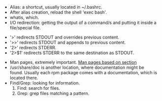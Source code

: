 - Alias: a shortcut, usually located in ~/.bashrc.
- After alias creation, reload the shell 'exec bash'.
- whatis, which.
- I/O redirection: getting the output of a command/s and putting it inside a file/special file.
* '>' redirects STDOUT and overrides previous content.
* '>>' redirects STDOUT and appends to previous content.
* '2>' redirects STDERR.
* '2>$1' redirects STDERR to the same destination as STDOUT.
- Man pages, extremely important. [Man pages based on section](http://man7.org/linux/man-pages/)
- /usr/share/doc is another location, where documentation might be found. Usually each rpm package comes with a documentation, which is located there.
- Find/Grep: looking for information. 
    1. Find: search for files.
    2. Grep: grep files matching a pattern.
